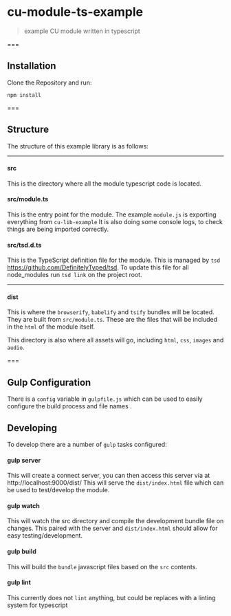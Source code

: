 cu-module-ts-example
====================

> example CU module written in typescript

===

Installation
------------

Clone the Repository and run:

```
npm install
```

===


Structure
---------

The structure of this example library is as follows:

---

#### src

This is the directory where all the module typescript code is located.


#### src/module.ts

This is the entry point for the module.
The example `module.js` is exporting everything from `cu-lib-example`
It is also doing some console logs, to check things are being imported correctly.


#### src/tsd.d.ts

This is the TypeScript definition file for the module. This is managed by `tsd` https://github.com/DefinitelyTyped/tsd.
To update this file for all node_modules run `tsd link` on the project root.


---

#### dist

This is where the `browserify`, `babelify` and `tsify` bundles will be located. They are built from `src/module.ts`.
These are the files that will be included in the `html` of the module itself.

This directory is also where all assets will go, including `html`, `css`, `images` and `audio`.


===

Gulp Configuration
------------------

There is a `config` variable in `gulpfile.js` which can be used to easily configure the build process and file names .


Developing
----------

To develop there are a number of `gulp` tasks configured:


#### gulp server

This will create a connect server, you can then access this server via at http://localhost:9000/dist/
This will serve the `dist/index.html` file which can be used to test/develop the module.


#### gulp watch

This will watch the src directory and compile the development bundle file on changes.
This paired with the server and `dist/index.html` should allow for easy testing/development.


#### gulp build

This will build the `bundle` javascript files based on the `src` contents.


#### gulp lint

This currently does not `lint` anything, but could be replaces with a linting system for typescript
